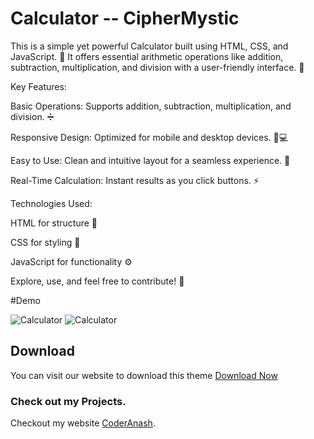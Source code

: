 # Calculator -- CipherMystic

This is a simple yet powerful Calculator built using HTML, CSS, and JavaScript. 🚀 It offers essential arithmetic operations like addition, subtraction, multiplication, and division with a user-friendly interface. 🔢

Key Features:

Basic Operations: Supports addition, subtraction, multiplication, and division. ➗

Responsive Design: Optimized for mobile and desktop devices. 📱💻

Easy to Use: Clean and intuitive layout for a seamless experience. 🌟

Real-Time Calculation: Instant results as you click buttons. ⚡


Technologies Used:

HTML for structure 📝

CSS for styling 🎨

JavaScript for functionality ⚙️


Explore, use, and feel free to contribute! 🔧



#Demo

<img src="https://i.postimg.cc/WbcGSWq2/16.png" alt="Calculator">
<img src="https://i.postimg.cc/ryrG1Xmn/17.png" alt="Calculator">



## Download 

You can visit our website to download this theme <a href="mailto:anashmohd611@gmail.com">Download Now</a>

### Check out my Projects.
Checkout my website <a href="https://ciphermystic.me/">CoderAnash</a>.

